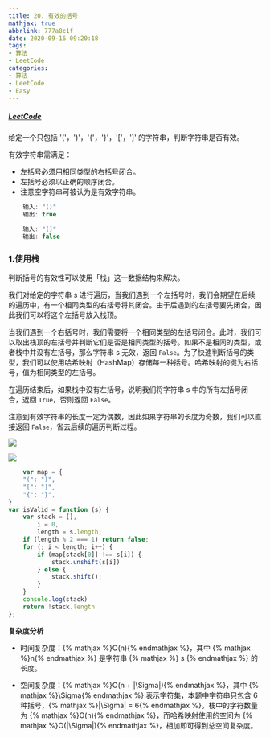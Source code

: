 ```yaml
---
title: 20. 有效的括号
mathjax: true
abbrlink: 777a8c1f
date: 2020-09-16 09:20:18
tags:
- 算法
- LeetCode
categories:
- 算法
- LeetCode
- Easy
---
```


##### [LeetCode](https://leetcode-cn.com/problems/valid-parentheses/)

给定一个只包括 '('，')'，'{'，'}'，'['，']' 的字符串，判断字符串是否有效。

有效字符串需满足：

+ 左括号必须用相同类型的右括号闭合。
+ 左括号必须以正确的顺序闭合。
+ 注意空字符串可被认为是有效字符串。

```javascript
    输入: "()"
    输出: true
```

```javascript
    输入: "(]"
    输出: false
```

### 1.使用栈

判断括号的有效性可以使用「栈」这一数据结构来解决。

我们对给定的字符串 s 进行遍历，当我们遇到一个左括号时，我们会期望在后续的遍历中，有一个相同类型的右括号将其闭合。由于后遇到的左括号要先闭合，因此我们可以将这个左括号放入栈顶。

当我们遇到一个右括号时，我们需要将一个相同类型的左括号闭合。此时，我们可以取出栈顶的左括号并判断它们是否是相同类型的括号。如果不是相同的类型，或者栈中并没有左括号，那么字符串 s 无效，返回 `False`。为了快速判断括号的类型，我们可以使用哈希映射（HashMap）存储每一种括号。哈希映射的键为右括号，值为相同类型的左括号。

在遍历结束后，如果栈中没有左括号，说明我们将字符串 s 中的所有左括号闭合，返回 `True`，否则返回 `False`。

注意到有效字符串的长度一定为偶数，因此如果字符串的长度为奇数，我们可以直接返回 `False`，省去后续的遍历判断过程。

![](0001.png)

![](0002.gif)

```javascript
    var map = {
    "(": ")",
    "[": "]",
    "{": "}",
}
var isValid = function (s) {
    var stack = [],
        i = 0,
        length = s.length;
    if (length % 2 === 1) return false;
    for (; i < length; i++) {
        if (map[stack[0]] !== s[i]) {
            stack.unshift(s[i])
        } else {
            stack.shift();
        }
    }
    console.log(stack)
    return !stack.length
};
```

**复杂度分析**

+ 时间复杂度：{% mathjax %}O(n){% endmathjax %}，其中 {% mathjax %}n{% endmathjax %} 是字符串 {% mathjax %} s {% endmathjax %} 的长度。

+ 空间复杂度：{% mathjax %}O(n + |\Sigma|){% endmathjax %}，其中 {% mathjax %}\Sigma{% endmathjax %} 表示字符集，本题中字符串只包含 6 种括号，{% mathjax %}|\Sigma| = 6{% endmathjax %}。栈中的字符数量为 {% mathjax %}O(n){% endmathjax %}，而哈希映射使用的空间为  {% mathjax %}O(|\Sigma|){% endmathjax %}，相加即可得到总空间复杂度。
